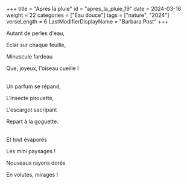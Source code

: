+++
title = "Après la pluie"
id = "apres_la_pluie_19"
date = 2024-03-16
weight = 22
categories = ["Eau douce"]
tags = ["nature", "2024"]
verseLength = 6
LastModifierDisplayName = "Barbara Post"
+++

Autant de perles d'eau,

Eclat sur chaque feuille,

Minuscule fardeau

Que, joyeux, l'oiseau cueille !

 \
Un parfum se répand,

L'insecte pirouette,

L'escargot sacripant

Repart à la goguette.

 \
Et tout évaporés

Les mini paysages !

Nouveaux rayons dorés

En volutes, mirages !
